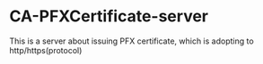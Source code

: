 # CA-PFXCertificate-server
This is a server about issuing PFX certificate, which is adopting to http/https(protocol)
